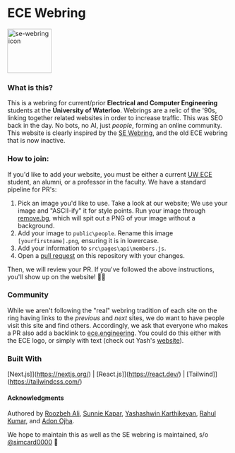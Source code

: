 # ECE Webring

<img alt="se-webring icon" src="https://github.com/roozbehali/ece_webring/blob/main/public/ece.ico" width="100" height="100">

### What is this?
This is a webring for current/prior **Electrical and Computer Engineering** students at the **University of Waterloo**. Webrings are a relic of the '90s, linking together related websites in order to increase traffic. This was SEO back in the day. No bots, no AI, just _people_, forming an online community. This website is clearly inspired by the [SE Webring](https://se-webring.xyz/), and the old ECE webring that is now inactive.

### How to join:
If you'd like to add your website, you must be either a current [UW ECE](https://uwaterloo.ca/future-students/programs/computer-engineering) student, an alumni, or a professor in the faculty. We have a standard pipeline for PR's:
1. Pick an image you'd like to use. Take a look at our website; We use your image and "ASCII-ify" it for style points. Run your image through [remove.bg](https://www.remove.bg/), which will spit out a PNG of your image without a background.
2. Add your image to `public\people`. Rename this image `[yourfirstname].png`, ensuring it is in lowercase.
3. Add your information to `src\pages\api\members.js`.
4. Open a [pull request](src\pages\api\members.js) on this repository with your changes.
 
Then, we will review your PR. If you've followed the above instructions, you'll show up on the website! 🧙🏻

### Community
While we aren't following the "real" webring tradition of each site on the ring having links to the _previous_ and _next_ sites, we do want to have people visit this site and find others. Accordingly, we ask that everyone who makes a PR also add a backlink to [ece.engineering](https://ece.engineering/). You could do this either with the ECE logo, or simply with text (check out Yash's [website](https://www.yashkarthik.xyz/)).

### Built With
[Next.js]](https://nextjs.org/) | [React.js]](https://react.dev/) | [Tailwind]](https://tailwindcss.com/)

#### Acknowledgments
Authored by [Roozbeh Ali](https://github.com/roozbehali), [Sunnie Kapar](https://github.com/sunniekapar), [Yashashwin Karthikeyan](https://github.com/YashKarthik), [Rahul Kumar](https://github.com/rahulbkumar), and [Adon Ojha](https://github.com/a4ojha). 

We hope to maintain this as well as the SE webring is maintained, s/o [@simcard0000](https://github.com/simcard0000) 🚀
